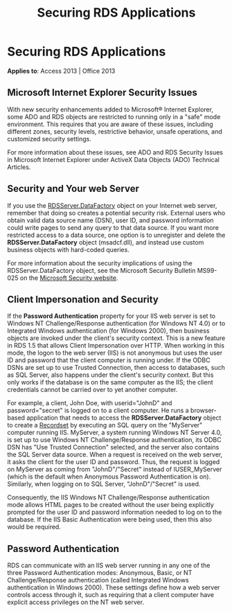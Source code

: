 ﻿---
title: Securing RDS Applications
TOCTitle: Securing RDS Applications
ms:assetid: 15f41cbb-d6e0-aca8-9c3a-97516d82c302
ms:mtpsurl: https://msdn.microsoft.com/library/JJ248922(v=office.15)
ms:contentKeyID: 48543423
ms.date: 09/18/2015
mtps_version: v=office.15
---

# Securing RDS Applications

**Applies to**: Access 2013 | Office 2013

## Microsoft Internet Explorer Security Issues

With new security enhancements added to Microsoft® Internet Explorer, some ADO and RDS objects are restricted to running only in a "safe" mode environment. This requires that you are aware of these issues, including different zones, security levels, restrictive behavior, unsafe operations, and customized security settings.

For more information about these issues, see ADO and RDS Security Issues in Microsoft Internet Explorer under ActiveX Data Objects (ADO) Technical Articles.

## Security and Your web Server

If you use the [RDSServer.DataFactory](datafactory-object-rdsserver.md) object on your Internet web server, remember that doing so creates a potential security risk. External users who obtain valid data source name (DSN), user ID, and password information could write pages to send any query to that data source. If you want more restricted access to a data source, one option is to unregister and delete the **RDSServer.DataFactory** object (msadcf.dll), and instead use custom business objects with hard-coded queries.

For more information about the security implications of using the RDSServer.DataFactory object, see the Microsoft Security Bulletin MS99-025 on the [Microsoft Security website](https://www.microsoft.com/en-us/security/default.aspx).

## Client Impersonation and Security

If the **Password Authentication** property for your IIS web server is set to Windows NT Challenge/Response authentication (for Windows NT 4.0) or to Integrated Windows authentication (for Windows 2000), then business objects are invoked under the client's security context. This is a new feature in RDS 1.5 that allows Client Impersonation over HTTP. When working in this mode, the logon to the web server (IIS) is not anonymous but uses the user ID and password that the client computer is running under. If the ODBC DSNs are set up to use Trusted Connection, then access to databases, such as SQL Server, also happens under the client's security context. But this only works if the database is on the same computer as the IIS; the client credentials cannot be carried over to yet another computer.

For example, a client, John Doe, with userid="JohnD" and password="secret" is logged on to a client computer. He runs a browser-based application that needs to access the **RDSServer.DataFactory** object to create a [Recordset](recordset-object-ado.md) by executing an SQL query on the "MyServer" computer running IIS. MyServer, a system running Windows NT Server 4.0, is set up to use Windows NT Challenge/Response authentication, its ODBC DSN has "Use Trusted Connection" selected, and the server also contains the SQL Server data source. When a request is received on the web server, it asks the client for the user ID and password. Thus, the request is logged on MyServer as coming from "JohnD"/"Secret" instead of IUSER\_MyServer (which is the default when Anonymous Password Authentication is on). Similarly, when logging on to SQL Server, "JohnD"/"Secret" is used.

Consequently, the IIS Windows NT Challenge/Response authentication mode allows HTML pages to be created without the user being explicitly prompted for the user ID and password information needed to log on to the database. If the IIS Basic Authentication were being used, then this also would be required.

## Password Authentication

RDS can communicate with an IIS web server running in any one of the three Password Authentication modes: Anonymous, Basic, or NT Challenge/Response authentication (called Integrated Windows authentication in Windows 2000). These settings define how a web server controls access through it, such as requiring that a client computer have explicit access privileges on the NT web server.

